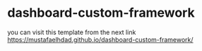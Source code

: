 # dashboard-custom-framework
you can visit this template from the next link
https://mustafaelhdad.github.io/dashboard-custom-framework/
